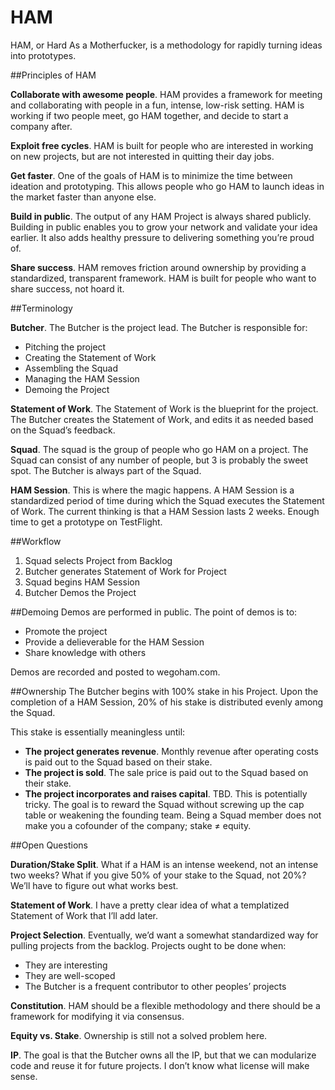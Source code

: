 HAM
===

HAM, or Hard As a Motherfucker, is a methodology for rapidly turning ideas into prototypes.


##Principles of HAM

**Collaborate with awesome people**. HAM provides a framework for meeting and collaborating with people in a fun, intense, low-risk setting. HAM is working if two people meet, go HAM together, and decide to start a company after.

**Exploit free cycles**. HAM is built for people who are interested in working on new projects, but are not interested in quitting their day jobs. 

**Get faster**. One of the goals of HAM is to minimize the time between ideation and prototyping. This allows people who go HAM to launch ideas in the market faster than anyone else. 

**Build in public**. The output of any HAM Project is always shared publicly. Building in public enables you to grow your network and validate your idea earlier. It also adds healthy pressure to delivering something you’re proud of.

**Share success**. HAM removes friction around ownership by providing a standardized, transparent framework. HAM is built for people who want to share success, not hoard it.

##Terminology

**Butcher**. The Butcher is the project lead. The Butcher is responsible for:
* Pitching the project
* Creating the Statement of Work
* Assembling the Squad
* Managing the HAM Session
* Demoing the Project

**Statement of Work**. The Statement of Work is the blueprint for the project. The Butcher creates the Statement of Work, and edits it as needed based on the Squad’s feedback. 

**Squad**. The squad is the group of people who go HAM on a project. The Squad can consist of any number of people, but 3 is probably the sweet spot. The Butcher is always part of the Squad.

**HAM Session**. This is where the magic happens. A HAM Session is a standardized period of time during which the Squad executes the Statement of Work. The current thinking is that a HAM Session lasts 2 weeks. Enough time to get a prototype on TestFlight.

##Workflow

1. Squad selects Project from Backlog
2. Butcher generates Statement of Work for Project
3. Squad begins HAM Session
4. Butcher Demos the Project

##Demoing
Demos are performed in public. The point of demos is to:

* Promote the project
* Provide a delieverable for the HAM Session
* Share knowledge with others

Demos are recorded and posted to wegoham.com.

##Ownership
The Butcher begins with 100% stake in his Project. Upon the completion of a HAM Session, 20% of his stake is distributed evenly among the Squad.

This stake is essentially meaningless until:

* **The project generates revenue**. Monthly revenue after operating costs is paid out to the Squad based on their stake.
* **The project is sold**. The sale price is paid out to the Squad based on their stake.
* **The project incorporates and raises capital**. TBD. This is potentially tricky. The goal is to reward the Squad without screwing up the cap table or weakening the founding team. Being a Squad member does not make you a cofounder of the company; stake ≠ equity.

##Open Questions

**Duration/Stake Split**. What if a HAM is an intense weekend, not an intense two weeks? What if you give 50% of your stake to the Squad, not 20%? We’ll have to figure out what works best.

**Statement of Work**. I have a pretty clear idea of what a templatized Statement of Work that I’ll add later.

**Project Selection**. Eventually, we’d want a somewhat standardized way for pulling projects from the backlog. Projects ought to be done when:
* They are interesting
* They are well-scoped
* The Butcher is a frequent contributor to other peoples’ projects

**Constitution**. HAM should be a flexible methodology and there should be a framework for modifying it via consensus.

**Equity vs. Stake**. Ownership is still not a solved problem here.

**IP**. The goal is that the Butcher owns all the IP, but that we can modularize code and reuse it for future projects. I don’t know what license will make sense. 
